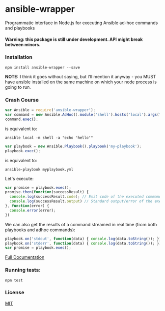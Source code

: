 ansible-wrapper
============

Programmatic interface in Node.js for executing Ansible ad-hoc commands and playbooks

#### Warning: this package is still under development. API might break between minors.

### Installation

`npm install ansible-wrapper --save`

**NOTE:** I think it goes without saying, but I'll mention it anyway - you MUST have ansible installed on the same machine on which your node process is going to run.


### Crash Course

```javascript
var Ansible = require('ansible-wrapper');
var command = new Ansible.AdHoc().module('shell').hosts('local').args("echo 'hello'");
command.exec();
```

is equivalent to:

```shell
ansible local -m shell -a "echo 'hello'"
```

```javascript
var playbook = new Ansible.Playbook().playbook('my-playbook');
playbook.exec();
```

is equivalent to:

```shell
ansible-playbook myplaybook.yml
```

Let's execute:

```javascript
var promise = playbook.exec();
promise.then(function(successResult) {
  console.log(successResult.code); // Exit code of the executed command
  console.log(successResult.output) // Standard output/error of the executed command
}, function(error) {
  console.error(error);
})
```

We can also get the results of a command streamed in real time (from both playbooks and adhoc commands):
```javascript
playbook.on('stdout', function(data) { console.log(data.toString()); });
playbook.on('stderr', function(data) { console.log(data.toString()); });
var promise = playbook.exec();
```

[Full Documentation](http://shaharke.github.io/ansible-wrapper)

### Running tests:

`npm test`

### License

[MIT](https://github.com/keslerm/ansible-wrapper/blob/master/LICENSE)
